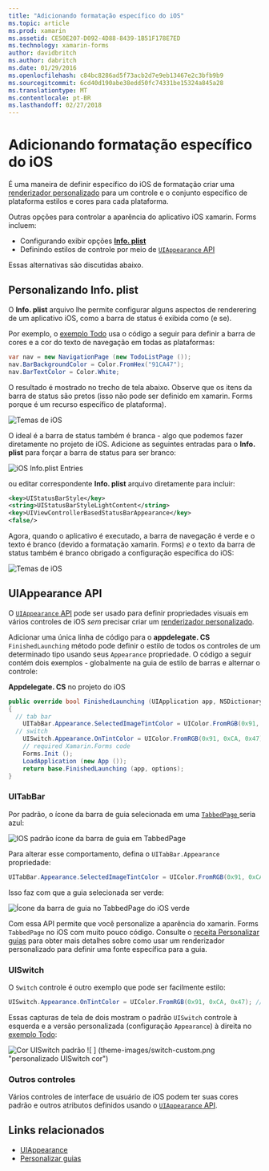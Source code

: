 ```yaml
---
title: "Adicionando formatação específico do iOS"
ms.topic: article
ms.prod: xamarin
ms.assetid: CE50E207-D092-4D88-8439-1B51F178E7ED
ms.technology: xamarin-forms
author: davidbritch
ms.author: dabritch
ms.date: 01/29/2016
ms.openlocfilehash: c84bc8286ad5f73acb2d7e9eb13467e2c3bfb9b9
ms.sourcegitcommit: 6cd40d190abe38edd50fc74331be15324a845a28
ms.translationtype: MT
ms.contentlocale: pt-BR
ms.lasthandoff: 02/27/2018
---
```

# <a name="adding-ios-specific-formatting"></a>Adicionando formatação específico do iOS

É uma maneira de definir específico do iOS de formatação criar uma [renderizador personalizado](~/xamarin-forms/app-fundamentals/custom-renderer/index.md) para um controle e o conjunto específico de plataforma estilos e cores para cada plataforma.

Outras opções para controlar a aparência do aplicativo iOS xamarin. Forms incluem:

* Configurando exibir opções [ **Info. plist**](#info-plist)
* Definindo estilos de controle por meio de [ `UIAppearance` API](#uiappearance)

Essas alternativas são discutidas abaixo.

<a name="info-plist"/>

## <a name="customizing-infoplist"></a>Personalizando Info. plist

O **Info. plist** arquivo lhe permite configurar alguns aspectos de renderering de um aplicativo iOS, como a barra de status é exibida como (e se).

Por exemplo, o [exemplo Todo](https://developer.xamarin.com/samples/xamarin-forms/Todo/) usa o código a seguir para definir a barra de cores e a cor do texto de navegação em todas as plataformas:

```csharp
var nav = new NavigationPage (new TodoListPage ());
nav.BarBackgroundColor = Color.FromHex("91CA47");
nav.BarTextColor = Color.White;
```

O resultado é mostrado no trecho de tela abaixo. Observe que os itens da barra de status são pretos (isso não pode ser definido em xamarin. Forms porque é um recurso específico de plataforma).

![](theme-images/status-default-sml.png "Temas de iOS")

O ideal é a barra de status também é branca - algo que podemos fazer diretamente no projeto de iOS. Adicione as seguintes entradas para o **Info. plist** para forçar a barra de status para ser branco:

![](theme-images/info-plist.png "iOS Info.plist Entries")

ou editar correspondente **Info. plist** arquivo diretamente para incluir:

```xml
<key>UIStatusBarStyle</key>
<string>UIStatusBarStyleLightContent</string>
<key>UIViewControllerBasedStatusBarAppearance</key>
<false/>
```

Agora, quando o aplicativo é executado, a barra de navegação é verde e o texto é branco (devido a formatação xamarin. Forms) *e* o texto da barra de status também é branco obrigado a configuração específica do iOS:

![](theme-images/status-white-sml.png "Temas de iOS")

<a name="uiappearance"/>

## <a name="uiappearance-api"></a>UIAppearance API

O [ `UIAppearance` API](~/ios/user-interface/ios-ui/introduction-to-the-appearance-api.md) pode ser usado para definir propriedades visuais em vários controles de iOS *sem* precisar criar um [renderizador personalizado](~/xamarin-forms/app-fundamentals/custom-renderer/index.md).

Adicionar uma única linha de código para o **appdelegate. CS** `FinishedLaunching` método pode definir o estilo de todos os controles de um determinado tipo usando seus `Appearance` propriedade. O código a seguir contém dois exemplos - globalmente na guia de estilo de barras e alternar o controle:

**Appdelegate. CS** no projeto do iOS

```csharp
public override bool FinishedLaunching (UIApplication app, NSDictionary options)
{
  // tab bar
    UITabBar.Appearance.SelectedImageTintColor = UIColor.FromRGB(0x91, 0xCA, 0x47); // green
  // switch
    UISwitch.Appearance.OnTintColor = UIColor.FromRGB(0x91, 0xCA, 0x47); // green
    // required Xamarin.Forms code
    Forms.Init ();
    LoadApplication (new App ());
    return base.FinishedLaunching (app, options);
}
```

### <a name="uitabbar"></a>UITabBar

Por padrão, o ícone da barra de guia selecionada em uma [ `TabbedPage` ](~/xamarin-forms/app-fundamentals/navigation/tabbed-page.md) seria azul:

![](theme-images/tabbar-default.png "IOS padrão ícone da barra de guia em TabbedPage")

Para alterar esse comportamento, defina o `UITabBar.Appearance` propriedade:

```csharp
UITabBar.Appearance.SelectedImageTintColor = UIColor.FromRGB(0x91, 0xCA, 0x47); // green
```

Isso faz com que a guia selecionada ser verde:

![](theme-images/tabbar-custom.png "Ícone da barra de guia no TabbedPage do iOS verde")

Com essa API permite que você personalize a aparência do xamarin. Forms `TabbedPage` no iOS com muito pouco código. Consulte o [receita Personalizar guias](https://developer.xamarin.com/recipes/cross-platform/xamarin-forms/ios/customize-tabs/) para obter mais detalhes sobre como usar um renderizador personalizado para definir uma fonte específica para a guia.

### <a name="uiswitch"></a>UISwitch

O `Switch` controle é outro exemplo que pode ser facilmente estilo:

```csharp
UISwitch.Appearance.OnTintColor = UIColor.FromRGB(0x91, 0xCA, 0x47); // green
```

Essas capturas de tela de dois mostram o padrão `UISwitch` controle à esquerda e a versão personalizada (configuração `Appearance`) à direita no [exemplo Todo](https://developer.xamarin.com/samples/xamarin-forms/Todo/):

![](theme-images/switch-default.png "Cor UISwitch padrão") ![ ] (theme-images/switch-custom.png "personalizado UISwitch cor")

### <a name="other-controls"></a>Outros controles

Vários controles de interface de usuário de iOS podem ter suas cores padrão e outros atributos definidos usando o [ `UIAppearance` API](~/ios/user-interface/ios-ui/introduction-to-the-appearance-api.md).



## <a name="related-links"></a>Links relacionados

- [UIAppearance](~/ios/user-interface/ios-ui/introduction-to-the-appearance-api.md)
- [Personalizar guias](https://developer.xamarin.com/recipes/cross-platform/xamarin-forms/ios/customize-tabs/)
